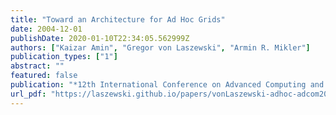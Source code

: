 ```yaml
---
title: "Toward an Architecture for Ad Hoc Grids"
date: 2004-12-01
publishDate: 2020-01-10T22:34:05.562999Z
authors: ["Kaizar Amin", "Gregor von Laszewski", "Armin R. Mikler"]
publication_types: ["1"]
abstract: ""
featured: false
publication: "*12th International Conference on Advanced Computing and Communications (ADCOM 2004)*"
url_pdf: "https://laszewski.github.io/papers/vonLaszewski-adhoc-adcom2004.pdf"
---
```


